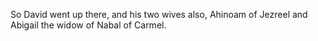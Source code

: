 So David went up there, and his two wives also, Ahinoam of Jezreel and Abigail the widow of Nabal of Carmel.
